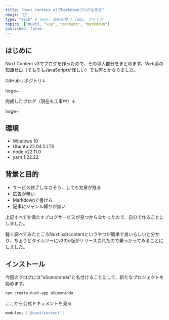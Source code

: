 ```yaml
---
title: "Nuxt Content v3でMarkdownブログを作る"
emoji: "🦾"
type: "tech" # tech: 技術記事 / idea: アイデア
topics: ["nuxt3, "vue", "content", "markdown"]
published: false
---
```


## はじめに

Nuxt Content v3でブログを作ったので、その導入部分をまとめます。Web系の知識ゼロ（そもそもJavaScriptが怪しい）でも何とかなりました。

GitHubリポジトリ↓

hoge~

完成したブログ（現在も工事中）↓

hoge~

## 環境

- Windows 10
- Ubuntu 22.04.5 LTS
- node v22.11.0
- yarn 1.22.22

## 背景と目的

- サービス終了しなさそう、しても文章が残る
- 広告が無い
- Markdownで書ける
- 記事にジャンル縛りが無い

上記すべてを満たすブログサービスが見つからなかったので、自分で作ることにしました。

軽く調べてみたところNuxt.jsのcontentというやつが簡単で良いらしいと分かり、ちょうどタイムリーにv3のα版がリリースされたので乗っかってみることにしました。

## インストール

今回のブログには"aSumoranda"と名付けることにして、新たなプロジェクトを始めます。

``` bash
npx create-nuxt-app aSumoranda
```

ここから公式ドキュメントを見る

``` bash
modules: ['@nuxt/content']
```
